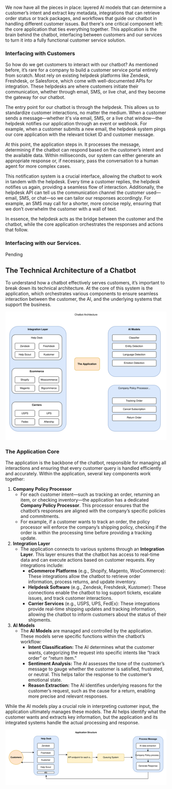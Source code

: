 We now have all the pieces in place: layered AI models that can determine a customer’s intent and extract key metadata, integrations that can retrieve order status or track packages, and workflows that guide our chatbot in handling different customer issues. But there's one critical component left: the core application that ties everything together. This application is the brain behind the chatbot, interfacing between customers and our services to turn it into a fully functional customer service solution.

### Interfacing with Customers

So how do we get customers to interact with our chatbot? As mentioned before, it’s rare for a company to build a customer service portal entirely from scratch. Most rely on existing helpdesk platforms like Zendesk, Freshdesk, or Salesforce, which come with well-documented APIs for integration. These helpdesks are where customers initiate their communication, whether through email, SMS, or live chat, and they become the gateway for our chatbot.

The entry point for our chatbot is through the helpdesk. This allows us to standardize customer interactions, no matter the medium. When a customer sends a message—whether it's via email, SMS, or a live chat window—the helpdesk notifies our application through an event or webhook. For example, when a customer submits a new email, the helpdesk system pings our core application with the relevant ticket ID and customer message.

At this point, the application steps in. It processes the message, determining if the chatbot can respond based on the customer’s intent and the available data. Within milliseconds, our system can either generate an appropriate response or, if necessary, pass the conversation to a human agent for more complex cases.

This notification system is a crucial interface, allowing the chatbot to work in tandem with the helpdesk. Every time a customer replies, the helpdesk notifies us again, providing a seamless flow of interaction. Additionally, the helpdesk API can tell us the communication channel the customer used—email, SMS, or chat—so we can tailor our responses accordingly. For example, an SMS may call for a shorter, more concise reply, ensuring that we don’t overwhelm the customer with a wall of text.

In essence, the helpdesk acts as the bridge between the customer and the chatbot, while the core application orchestrates the responses and actions that follow.

### Interfacing with our Services.

Pending


## The Technical Architecture of a Chatbot

To understand how a chatbot effectively serves customers, it’s important to break down its technical architecture. At the core of this system is the application, which orchestrates various components to ensure seamless interaction between the customer, the AI, and the underlying systems that support the business.

![Chatbot Architecture](./asset/images/chatbot.svg)

### The Application Core

The application is the backbone of the chatbot, responsible for managing all interactions and ensuring that every customer query is handled efficiently and accurately. Within the application, several key components work together:

1. **Company Policy Processor**  
   * For each customer intent—such as tracking an order, returning an item, or checking inventory—the application has a dedicated **Company Policy Processor**. This processor ensures that the chatbot’s responses are aligned with the company’s specific policies and commitments.  
   * For example, if a customer wants to track an order, the policy processor will enforce the company’s shipping policy, checking if the order is within the processing time before providing a tracking update.  
2. **Integration Layer**  
   * The application connects to various systems through an **Integration Layer**. This layer ensures that the chatbot has access to real-time data and can execute actions based on customer requests. Key integrations include:  
     * **eCommerce Platforms** (e.g., Shopify, Magento, WooCommerce): These integrations allow the chatbot to retrieve order information, process returns, and update inventory.  
     * **Helpdesk Software** (e.g., Zendesk, Freshdesk, Kustomer): These connections enable the chatbot to log support tickets, escalate issues, and track customer interactions.  
     * **Carrier Services** (e.g., USPS, UPS, FedEx): These integrations provide real-time shipping updates and tracking information, allowing the chatbot to inform customers about the status of their shipments.  
3. **AI Models**  
   * The **AI Models** are managed and controlled by the application. These models serve specific functions within the chatbot’s workflow:  
     * **Intent Classification:** The AI determines what the customer wants, categorizing the request into specific intents like “track order” or “return item.”  
     * **Sentiment Analysis:** The AI assesses the tone of the customer’s message to gauge whether the customer is satisfied, frustrated, or neutral. This helps tailor the response to the customer’s emotional state.  
     * **Reason Extraction:** The AI identifies underlying reasons for the customer’s request, such as the cause for a return, enabling more precise and relevant responses.

While the AI models play a crucial role in interpreting customer input, the application ultimately manages these models. The AI helps identify what the customer wants and extracts key information, but the application and its integrated systems handle the actual processing and response.

![Infrastructure](./asset/images/infrastructure.svg)